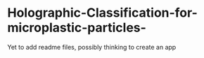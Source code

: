 # Holographic-Classification-for-microplastic-particles-
Yet to add readme files, possibly thinking to create an app
